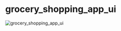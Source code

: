 # grocery_shopping_app_ui

![grocery_shopping_app_ui](https://user-images.githubusercontent.com/115084566/222918440-17b119fb-8f5d-410d-82b4-2319ed078eec.png)

